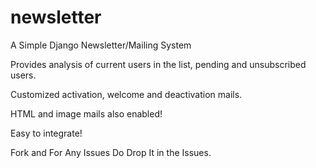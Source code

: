 # newsletter

A Simple Django Newsletter/Mailing System

Provides analysis of current users in the list, pending and unsubscribed users.

Customized activation, welcome and deactivation mails.

HTML and image mails also enabled!

Easy to integrate!

Fork and For Any Issues Do Drop It in the Issues.
